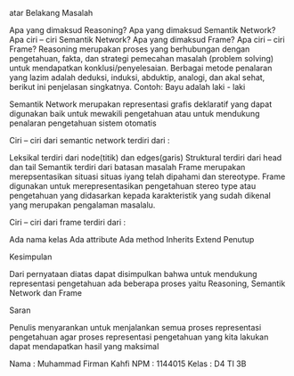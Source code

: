 atar Belakang Masalah

Apa yang dimaksud Reasoning?
Apa yang dimaksud Semantik Network?
Apa ciri – ciri Semantik Network?
Apa yang dimaksud Frame?
Apa ciri – ciri Frame?
Reasoning merupakan proses yang berhubungan dengan pengetahuan, fakta, dan strategi pemecahan masalah (problem solving) untuk mendapatkan konklusi/penyelesaian. Berbagai metode penalaran yang lazim adalah deduksi, induksi, abduktip, analogi, dan akal sehat, berikut ini penjelasan singkatnya. Contoh: Bayu adalah laki - laki

Semantik Network merupakan representasi grafis deklaratif yang dapat digunakan baik untuk mewakili pengetahuan atau untuk mendukung penalaran pengetahuan sistem otomatis

Ciri – ciri dari semantic network terdiri dari :

Leksikal terdiri dari node(titik) dan edges(garis)
Struktural terdiri dari head dan tail
Semantik terdiri dari batasan masalah
Frame merupakan merepsentasikan situasi situas iyang telah dipahami dan stereotype. Frame digunakan untuk merepresentasikan pengetahuan stereo type atau pengetahuan yang didasarkan kepada karakteristik yang sudah dikenal yang merupakan pengalaman masalalu.

Ciri – ciri dari frame terdiri dari :

Ada nama kelas
Ada attribute
Ada method
Inherits
Extend
Penutup

Kesimpulan

Dari pernyataan diatas dapat disimpulkan bahwa untuk mendukung representasi pengetahuan ada beberapa proses yaitu Reasoning, Semantik Network dan Frame

Saran

Penulis menyarankan untuk menjalankan semua proses representasi pengetahuan agar proses representasi pengetahuan yang kita lakukan dapat mendapatkan hasil yang maksimal

Nama : Muhammad Firman Kahfi
NPM : 1144015
Kelas : D4 TI 3B


